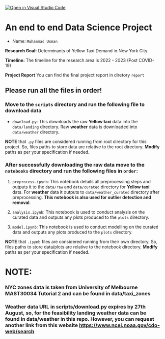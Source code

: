 [![Open in Visual Studio Code](https://classroom.github.com/assets/open-in-vscode-718a45dd9cf7e7f842a935f5ebbe5719a5e09af4491e668f4dbf3b35d5cca122.svg)](https://classroom.github.com/online_ide?assignment_repo_id=11547430&assignment_repo_type=AssignmentRepo)
# An end to end Data Science Project
- Name: `Muhammad Usman`

**Research Goal:** Determinants of Yellow Taxi Demand in New York City

**Timeline:** The timeline for the research area is 2022 - 2023 (Post COVID-19)

**Project Report** You can find the final project report in diretory `report`

## Please run all the files in order!

### Move to the `scripts` directory and run the following file to download data
- `download.py`: This downloads the raw **Yellow taxi** data into the `data/landing` directory. Raw **weather** data is downloaded
into `data/weather` directory.

**NOTE** that `.py` files are considered running from root directory for this project. So, files paths to store data are relative to the root directory. **Modify** paths as per your specification if needed.


### After successfully downloading the raw data move to the `notebooks` directory and run the following files in `order`:
1. `preprocess.ipynb`: This notebook details all preprocessing steps and outputs it to the `data/raw` and `data/curated` directory
for **Yellow taxi** data. For **weather** data it outputs to `data/weather_curated` directory after preprocessing. **This notebook is also used for outlier detection and removal**.

2. `analysis.ipynb`: This notebook is used to conduct analysis on the curated data and outputs any plots produced to the `plots` directory.

3. `model.ipynb`: This notebook is used to conduct modelling on the curated data and outputs any plots produced to the `plots` directory.

**NOTE** that `.ipynb` files are considered running from their own directory. So, files paths to store data/plots are relative to the notebook directory. **Modify** paths as per your specification if needed.


# NOTE:
### NYC zones data is taken from University of Melbourne MAST30034 Tutorial 2 and can be found in data/taxi_zones
### Weather data URL in scripts/download.py expires by 27th August, so, for the feasibility landing weather data can be found in data/weather in this repo. However, you can request another link from this website https://www.ncei.noaa.gov/cdo-web/search
